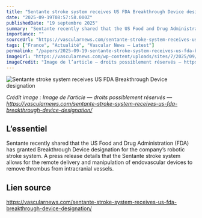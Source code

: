 ```yaml
---
title: "Sentante stroke system receives US FDA Breakthrough Device designation"
date: "2025-09-19T08:57:58.000Z"
publishedDate: "19 septembre 2025"
summary: "Sentante recently shared that the US Food and Drug Administration (FDA) has granted Breakthrough Device designation for the company&#8217;s robotic stroke system. A press release details that the Sentante stroke system allows for the remote delivery and manipulation of endovascular devices to remove thrombus from intracranial vessels."
importance: ""
sourceUrl: "https://vascularnews.com/sentante-stroke-system-receives-us-fda-breakthrough-device-designation/"
tags: ["France", "Actualité", "Vascular News — Latest"]
permalink: "/papers/2025-09-19-sentante-stroke-system-receives-us-fda-breakthrough-device-designation"
imageUrl: "https://vascularnews.com/wp-content/uploads/sites/7/2025/09/Sentante-system.jpg"
imageCredit: "Image de l’article — droits possiblement réservés — https://vascularnews.com/sentante-stroke-system-receives-us-fda-breakthrough-device-designation/"
---
```


![Sentante stroke system receives US FDA Breakthrough Device designation](https://vascularnews.com/wp-content/uploads/sites/7/2025/09/Sentante-system.jpg)

*Crédit image : Image de l’article — droits possiblement réservés — https://vascularnews.com/sentante-stroke-system-receives-us-fda-breakthrough-device-designation/*

## L’essentiel

Sentante recently shared that the US Food and Drug Administration (FDA) has granted Breakthrough Device designation for the company&#8217;s robotic stroke system. A press release details that the Sentante stroke system allows for the remote delivery and manipulation of endovascular devices to remove thrombus from intracranial vessels.

## Lien source

https://vascularnews.com/sentante-stroke-system-receives-us-fda-breakthrough-device-designation/
